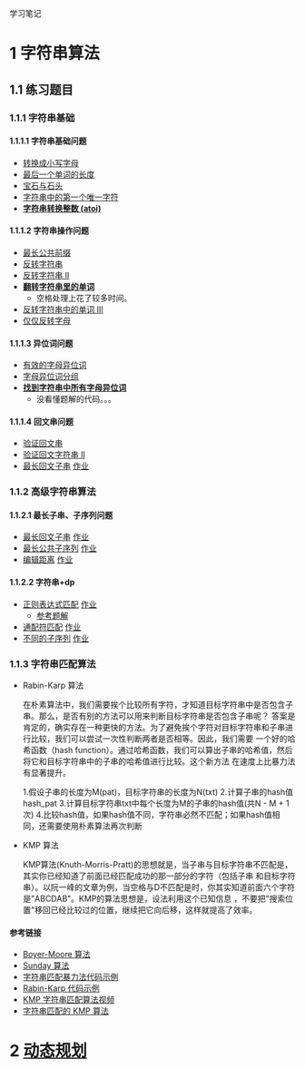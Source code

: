 学习笔记
# 1 字符串算法
## 1.1 练习题目
### 1.1.1 字符串基础
#### 1.1.1.1 字符串基础问题
- [转换成小写字母](https://leetcode-cn.com/problems/to-lower-case/)
- [最后一个单词的长度](https://leetcode-cn.com/problems/length-of-last-word/)
- [宝石与石头](https://leetcode-cn.com/problems/jewels-and-stones/)
- [字符串中的第一个唯一字符](https://leetcode-cn.com/problems/first-unique-character-in-a-string/)
- [**字符串转换整数 (atoi)**](https://leetcode-cn.com/problems/string-to-integer-atoi/)
#### 1.1.1.2 字符串操作问题
- [最长公共前缀](https://leetcode-cn.com/problems/longest-common-prefix/description/)
- [反转字符串](https://leetcode-cn.com/problems/reverse-string)
- [反转字符串 II ](https://leetcode-cn.com/problems/reverse-string-ii/)
- [**翻转字符串里的单词**](https://leetcode-cn.com/problems/reverse-words-in-a-string/)
  - 空格处理上花了较多时间。
- [反转字符串中的单词 III ](https://leetcode-cn.com/problems/reverse-words-in-a-string-iii/)
- [仅仅反转字母](https://leetcode-cn.com/problems/reverse-only-letters/)
#### 1.1.1.3 异位词问题
- [有效的字母异位词](https://leetcode-cn.com/problems/valid-anagram/)
- [字母异位词分组](https://leetcode-cn.com/problems/group-anagrams/)
- [**找到字符串中所有字母异位词**](https://leetcode-cn.com/problems/find-all-anagrams-in-a-string/)
  - 没看懂题解的代码。。。
#### 1.1.1.4 回文串问题
- [验证回文串](https://leetcode-cn.com/problems/valid-palindrome/)
- [验证回文字符串 Ⅱ](https://leetcode-cn.com/problems/valid-palindrome-ii/)
- [最长回文子串](https://leetcode-cn.com/problems/longest-palindromic-substring/) [作业](https://github.com/donfyy/algorithm009-class01/blob/master/Week_06/java/src/_5_LongestPalindromicSubstring.java)
### 1.1.2 高级字符串算法
#### 1.1.2.1 最长子串、子序列问题
- [最长回文子串](https://leetcode-cn.com/problems/longest-palindromic-substring/) [作业](https://github.com/donfyy/algorithm009-class01/blob/master/Week_06/java/src/_5_LongestPalindromicSubstring.java)
- [最长公共子序列](https://leetcode-cn.com/problems/longest-common-subsequence/) [作业](https://github.com/donfyy/algorithm009-class01/blob/master/Week_06/kotlin/src/_1143_LongestCommonSubsequence.kt)
- [编辑距离](https://leetcode-cn.com/problems/edit-distance/) [作业](https://github.com/donfyy/algorithm009-class01/blob/master/Week_06/java/src/_72_EditDistance.java)
#### 1.1.2.2 字符串+dp
- [正则表达式匹配](https://leetcode-cn.com/problems/regular-expression-matching/) [作业](https://github.com/donfyy/algorithm009-class01/blob/master/Week_06/java/src/_10_RegularExpressionMatching.java)
  - [参考题解](https://leetcode-cn.com/problems/regular-expression-matching/solution/ji-yu-guan-fang-ti-jie-gen-xiang-xi-de-jiang-jie-b/)
- [通配符匹配](https://leetcode-cn.com/problems/wildcard-matching/) [作业](https://github.com/donfyy/algorithm009-class01/blob/master/Week_06/java/src/_44_WildcardMatching.java)
- [不同的子序列](https://leetcode-cn.com/problems/distinct-subsequences/) [作业](https://github.com/donfyy/algorithm009-class01/blob/master/Week_06/java/src/_115_DistinctSequences.java)
### 1.1.3 字符串匹配算法
  
  - Rabin-Karp 算法
  
    在朴素算法中，我们需要挨个比较所有字符，才知道目标字符串中是否包含子串。那么，是否有别的方法可以用来判断目标字符串是否包含子串呢？
    答案是肯定的，确实存在一种更快的方法。为了避免挨个字符对目标字符串和子串进行比较，我们可以尝试一次性判断两者是否相等。因此，我们需要
    一个好的哈希函数（hash function）。通过哈希函数，我们可以算出子串的哈希值，然后将它和目标字符串中的子串的哈希值进行比较。这个新方法
    在速度上比暴力法有显著提升。
  
    1.假设子串的长度为M(pat)，目标字符串的长度为N(txt)
    2.计算子串的hash值hash_pat
    3.计算目标字符串txt中每个长度为M的子串的hash值(共N - M + 1次)
    4.比较hash值，如果hash值不同，字符串必然不匹配；如果hash值相同，还需要使用朴素算法再次判断
  
  - KMP 算法
  
    KMP算法(Knuth-Morris-Pratt)的思想就是，当子串与目标字符串不匹配是，其实你已经知道了前面已经匹配成功的那一部分的字符（包括子串
    和目标字符串）。以阮一峰的文章为例，当空格与D不匹配是时，你其实知道前面六个字符是"ABCDAB"。KMP的算法思想是，设法利用这个已知信息
    ，不要把"搜索位置"移回已经比较过的位置，继续把它向后移，这样就提高了效率。
    
    
#### 参考链接
- [Boyer-Moore 算法](https://www.ruanyifeng.com/blog/2013/05/boyer-moore_string_search_algorithm.html)
- [Sunday 算法](https://blog.csdn.net/u012505432/article/details/52210975)
- [字符串匹配暴力法代码示例](https://shimo.im/docs/8G0aJqNL86wWrPUE)
- [Rabin-Karp 代码示例](https://shimo.im/docs/1wnsM7eaZ6Ab9j9M)
- [KMP 字符串匹配算法视频](https://www.bilibili.com/video/av11866460?from=search&seid=17425875345653862171)
- [字符串匹配的 KMP 算法](http://www.ruanyifeng.com/blog/2013/05/Knuth%E2%80%93Morris%E2%80%93Pratt_algorithm.html)

# 2 [动态规划](https://github.com/donfyy/algorithm009-class01/tree/master/Week_06)
